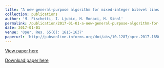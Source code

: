 ```yaml
---
title: "A new general-purpose algorithm for mixed-integer bilevel linear programs"
collection: publications
author: 'M. Fischetti, I. Ljubic, M. Monaci, M. Sinnl'
permalink: /publication/2017-01-01-a-new-general-purpose-algorithm-for-mixed-integer-bilevel-linear-programs
date: 2017-01-01
venue: 'Oper. Res. 65(6): 1615-1637'
paperurl: 'http://pubsonline.informs.org/doi/abs/10.1287/opre.2017.1650'
---
```

[View paper here](http://pubsonline.informs.org/doi/abs/10.1287/opre.2017.1650)

[Download paper here](http://www.dei.unipd.it/~fisch/2016_bilevel_branch_and_cut.pdf)
